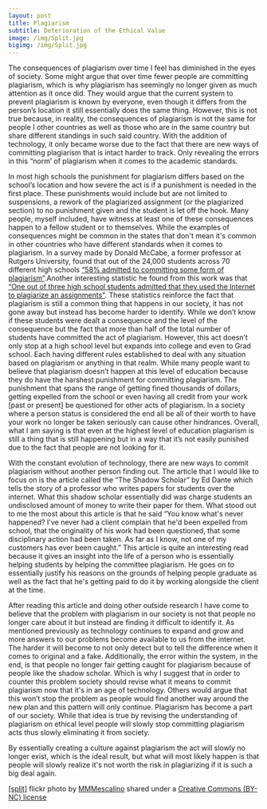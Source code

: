 ```yaml
---
layout: post
title: Plagiarism
subtitle: Deterioration of the Ethical Value
image: /img/Split.jpg
bigimg: /img/Split.jpg
---
```


  The consequences of plagiarism over time I feel has diminished in the eyes of society. Some might argue that over time fewer people are committing plagiarism, which is why plagiarism has seemingly no longer given as much attention as it once did. They would argue that the current system to prevent plagiarism is known by everyone, even though it differs from the person’s location it still essentially does the same thing. However, this is not true because, in reality, the consequences of plagiarism is not the same for people I other countries as well as those who are in the same country but share different standings in such said country. With the addition of technology, it only became worse due to the fact that there are new ways of committing plagiarism that is intact harder to track. Only revealing the errors in this “norm’ of plagiarism when it comes to the academic standards.

  In most high schools the punishment for plagiarism differs based on the school’s location and how severe the act is if a punishment is needed in the first place. These punishments would include but are not limited to suspensions, a rework of the plagiarized assignment (or the plagiarized section) to no punishment given and the student is let off the hook. Many people, myself included, have witness at least one of these consequences happen to a fellow student or to themselves. While the examples of consequences might be common in the states that don't mean it's common in other countries who have different standards when it comes to plagiarism. In a survey made by Donald McCabe, a former professor at Rutgers University, found that out of the 24,000 students across 70 different high schools [“58% admitted to committing some form of plagiarism”](http://www.plagiarism.org/resources/facts-and-stats/).Another interesting statistic he found from this work was that [“One out of three high school students admitted that they used the Internet to plagiarize an assignments"](http://www.plagiarism.org/resources/facts-and-stats/). These statistics reinforce the fact that plagiarism is still a common thing that happens in our society, it has not gone away but instead has become harder to identify. While we don’t know if these students were dealt a consequence and the level of the consequence but the fact that more than half of the total number of students have committed the act of plagiarism.
  However, this act doesn’t only stop at a high school level but expands into college and even to Grad school. Each having different rules established to deal with any situation based on plagiarism or anything in that realm. While many people want to believe that plagiarism doesn’t happen at this level of education because they do have the harshest punishment for committing plagiarism. The punishment that spans the range of getting fined thousands of dollars, getting expelled from the school or even having all credit from your work [past or present] be questioned for other acts of plagiarism. In a society where a person status is considered the end all be all of their worth to have your work no longer be taken seriously can cause other hindrances. Overall, what I am saying is that even at the highest level of education plagiarism is still a thing that is still happening but in a way that it’s not easily punished due to the fact that people are not looking for it.

  With the constant evolution of technology, there are new ways to commit plagiarism without another person finding out. The article that I would like to focus on is the article called the “The Shadow Scholar” by Ed Dante which tells the story of a professor who writes papers for students over the internet. What this shadow scholar essentially did was charge students an undisclosed amount of money to write their paper for them. What stood out to me the most about this article is that he said “You know what's never happened? I've never had a client complain that he'd been expelled from school, that the originality of his work had been questioned, that some disciplinary action had been taken. As far as I know, not one of my customers has ever been caught.” This article is quite an interesting read because it gives an insight into the life of a person who is essentially helping students by helping the committee plagiarism. He goes on to essentially justify his reasons on the grounds of helping people graduate as well as the fact that he's getting paid to do it by working alongside the client at the time.

  After reading this article and doing other outside research I have come to believe that the problem with plagiarism in our society is not that people no longer care about it but instead are finding it difficult to identify it. As mentioned previously as technology continues to expand and grow and more answers to our problems become available to us from the internet. The harder it will become to not only detect but to tell the difference when it comes to original and a fake. Additionally, the error within the system, in the end, is that people no longer fair getting caught for plagiarism because of people like the shadow scholar. Which is why I suggest that in order to counter this problem society should revise what it means to commit plagiarism now that it's in an age of technology. Others would argue that this won’t stop the problem as people would find another way around the new plan and this pattern will only continue. Plagiarism has become a part of our society. While that idea is true by revising the understanding of plagiarism on ethical level people will slowly stop committing plagiarism acts thus slowly eliminating it from society.

  By essentially creating a culture against plagiarism the act will slowly no longer exist, which is the ideal result, but what will most likely happen is that people will slowly realize it's not worth the risk in plagiarizing if it is such a big deal again.




















<a title="[split]" href="https://flickr.com/photos/antebellum/7846046204">[split]</a> flickr photo by <a href="https://flickr.com/people/antebellum">MMMescalino</a> shared under a <a href="https://creativecommons.org/licenses/by-nc/2.0/">Creative Commons (BY-NC) license</a> </small>
